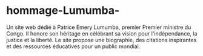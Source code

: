 # hommage-Lumumba-
Un site web dédié à Patrice Emery Lumumba, premier Premier ministre du Congo. Il honore son héritage en célébrant sa vision pour l'indépendance, la justice et la liberté. Le site propose une biographie, des citations inspirantes et des ressources éducatives pour un public mondial.
